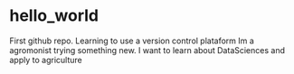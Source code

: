 # hello_world
First github repo. Learning to use a version control plataform
Im a agromonist trying something new. I want to learn about DataSciences and apply to agriculture 
